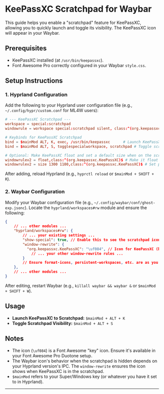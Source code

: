 # KeePassXC Scratchpad for Waybar

This guide helps you enable a "scratchpad" feature for KeePassXC, allowing you to quickly launch and toggle its visibility. The KeePassXC icon will appear in your Waybar.

## Prerequisites

*   KeePassXC installed (at `/usr/bin/keepassxc`).
*   Font Awesome Pro correctly configured in your Waybar `style.css`.

## Setup Instructions

### 1. Hyprland Configuration

Add the following to your Hyprland user configuration file (e.g., `~/.config/hypr/custom.conf` for ML4W users):

```conf
# --- KeePassXC Scratchpad ---
workspace = special:scratchpad
windowrule = workspace special:scratchpad silent, class:^(org.keepassxc.KeePassXC)$

# Keybinds for KeePassXC Scratchpad
bind = $mainMod ALT, K, exec, /usr/bin/keepassxc      # Launch KeePassXC to scratchpad
bind = $mainMod ALT, S, togglespecialworkspace, scratchpad # Toggle scratchpad visibility

# Optional: Make KeePassXC float and set a default size when on the scratchpad
windowrulev2 = float,class:^(org.keepassxc.KeePassXC)$ # Make it float
windowrulev2 = size 1300 1100,class:^(org.keepassxc.KeePassXC)$ # Set preferred size
```


After adding, reload Hyprland (e.g., `hyprctl reload` or `$mainMod + SHIFT + R`).

### 2. Waybar Configuration

Modify your Waybar configuration file (e.g., `~/.config/waybar/conf/ghost-exp.jsonc`).
Locate the `hyprland/workspaces#rw` module and ensure the following:

```json
{
    // ... other modules ...
    "hyprland/workspaces#rw": {
        // ... your existing settings ...
        "show-special": true, // Enable this to see the scratchpad icon
        "window-rewrite": {
          "org.keepassxc.KeePassXC": "\uf084", // Icon for KeePassXC (key icon)
            // ... your other window-rewrite rules ...
        }
        // Ensure format-icons, persistent-workspaces, etc. are as you need them.
    },
    // ... other modules ...
}
```

After editing, restart Waybar (e.g., `killall waybar && waybar &` or `$mainMod + SHIFT + W`).

## Usage

*   **Launch KeePassXC to Scratchpad:** `$mainMod + ALT + K`
*   **Toggle Scratchpad Visibility:** `$mainMod + ALT + S`

## Notes

*   The icon (`\uf084`) is a Font Awesome "key" icon. Ensure it's available in your Font Awesome Pro Duotone setup.
*   The Waybar icon's behavior when the scratchpad is hidden depends on your Hyprland version's IPC. The `window-rewrite` ensures the icon shows when KeePassXC is in the scratchpad.
*   `$mainMod` refers to your Super/Windows key (or whatever you have it set to in Hyprland).

---


